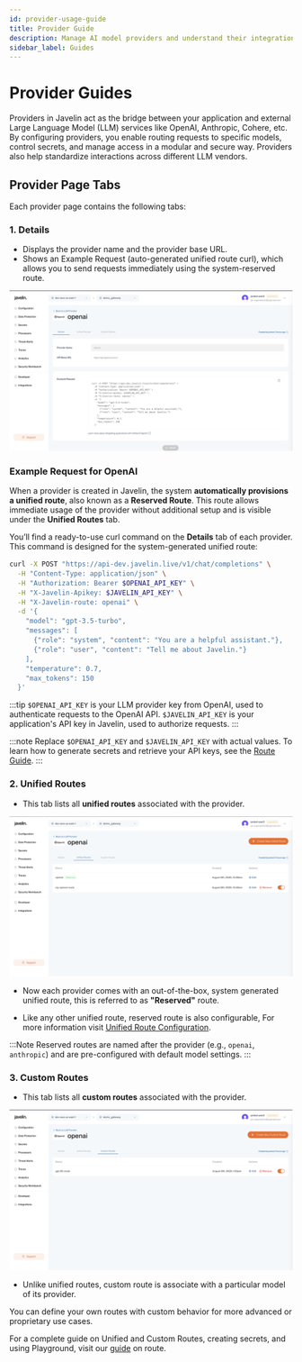 ```yaml
---
id: provider-usage-guide
title: Provider Guide
description: Manage AI model providers and understand their integration in Javelin.
sidebar_label: Guides
---
```


# Provider Guides

Providers in Javelin act as the bridge between your application and external Large Language Model (LLM) services like OpenAI, Anthropic, Cohere, etc. By configuring providers, you enable routing requests to specific models, control secrets, and manage access in a modular and secure way. Providers also help standardize interactions across different LLM vendors.

## Provider Page Tabs

Each provider page contains the following tabs:

### 1. **Details**
- Displays the provider name and the provider base URL.
- Shows an Example Request (auto-generated unified route curl), which allows you to send requests immediately using the system-reserved route.

![Provider Page](/img/provider/providerPage.png)

### Example Request for OpenAI

When a provider is created in Javelin, the system **automatically provisions a unified route**, also known as a **Reserved Route**. This route allows immediate usage of the provider without additional setup and is visible under the **Unified Routes** tab.

You’ll find a ready-to-use curl command on the **Details** tab of each provider. This command is designed for the system-generated unified route:

```bash
curl -X POST "https://api-dev.javelin.live/v1/chat/completions" \
  -H "Content-Type: application/json" \
  -H "Authorization: Bearer $OPENAI_API_KEY" \
  -H "X-Javelin-Apikey: $JAVELIN_API_KEY" \
  -H "X-Javelin-route: openai" \
  -d '{
    "model": "gpt-3.5-turbo",
    "messages": [
      {"role": "system", "content": "You are a helpful assistant."},
      {"role": "user", "content": "Tell me about Javelin."}
    ],
    "temperature": 0.7,
    "max_tokens": 150
  }'
```

:::tip
`$OPENAI_API_KEY` is your LLM provider key from OpenAI, used to authenticate requests to the OpenAI API.
`$JAVELIN_API_KEY` is your application's API key in Javelin, used to authorize requests.
:::

:::note
Replace `$OPENAI_API_KEY` and `$JAVELIN_API_KEY` with actual values. To learn how to generate secrets and retrieve your API keys, see the [Route Guide](./route-usage-guide).
:::

### 2. **Unified Routes**

- This tab lists all **unified routes** associated with the provider.

![Unified Route List](/img/provider/unifiedRouteList.png)

- Now each provider comes with an out-of-the-box, system generated unified route, this is referred to as **"Reserved"** route.

- Like any other unified route, reserved route is also configurable, For more information visit [Unified Route Configuration](./route-configuration#unified-route).

:::Note
Reserved routes are named after the provider (e.g., `openai`, `anthropic`) and are pre-configured with default model settings.
:::

### 3. **Custom Routes**

- This tab lists all **custom routes** associated with the provider.

![Custom Route List](/img/provider/customRouteList.png)

- Unlike unified routes, custom route is associate with a particular model of its provider.

You can define your own routes with custom behavior for more advanced or proprietary use cases.

For a complete guide on Unified and Custom Routes, creating secrets, and using Playground, visit our [guide](./route-usage-guide) on route.